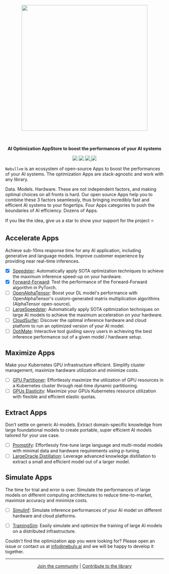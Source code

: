 <p align="center">
<br><br><br>
<a https://docs.nebuly.com/welcome/quick-start"><img src="https://user-images.githubusercontent.com/83510798/208247207-861541f0-b968-484c-8a0c-0fb110399c16.png" width="400px"></a>
<br><br><br>
</p>

<p align="center">
<b>AI Optimization AppStore to boost the performances of your AI systems</b>
</p>

<p align=center>
<a href="https://pypi.org/project/nebullvm/"><img src="https://badge.fury.io/py/nebullvm.svg"></a>
<a href="https://pypistats.org/packages/nebullvm"><img src="https://pepy.tech/badge/nebullvm"></a>
<a href="https://discord.gg/77d5kGSa8e"><img src="https://img.shields.io/badge/Discord-1.1k-blueviolet?logo=discord&amp;logoColor=white&style=round">
<a href="https://twitter.com/nebuly_ai"><img src="https://img.shields.io/twitter/url.svg?label=Follow%20%40nebuly_ai&style=social&url=https%3A%2F%2Ftwitter.com-nebuly_ai"></a>


</a>
  


`Nebullvm` is an ecosystem of open-source Apps to boost the performances of your AI systems. The optimization Apps are stack-agnostic and work with any library.

Data. Models. Hardware. These are not independent factors, and making optimal choices on all fronts is hard. Our open source Apps help you to combine these 3 factors seamlessly, thus bringing incredibly fast and efficient AI systems to your fingertips.
Four Apps categories to push the boundaries of AI efficiency. Dozens of Apps.

If you like the idea, give us a star to show your support for the project ⭐

## Accelerate Apps
Achieve sub-10ms response time for any AI application, including generative and language models. Improve customer experience by providing near real-time inferences.


- [x] [Speedster](https://github.com/nebuly-ai/nebullvm/blob/main/apps/accelerate/speedster): Automatically apply SOTA optimization techniques to achieve the maximum inference speed-up on your hardware.
- [x] [Forward-Forward](https://github.com/nebuly-ai/nebullvm/tree/main/apps/accelerate/forward_forward): Test the performance of the Forward-Forward algorithm in PyTorch.
- [ ] [OpenAlphaTensor](https://github.com/nebuly-ai/nebullvm/tree/main/apps/accelerate/open_alpha_tensor): Boost your DL model's performance with OpenAlphaTensor's custom-generated matrix multiplication algorithms (AlphaTensor open-source). 
- [ ] [LargeSpeedster](https://github.com/nebuly-ai/nebullvm/blob/main/apps/accelerate/large_speedster): Automatically apply SOTA optimization techniques on large AI models to achieve the maximum acceleration on your hardware.
- [ ] [CloudSurfer](https://github.com/nebuly-ai/nebullvm/blob/main/apps/accelerate/cloud_surfer): Discover the optimal inference hardware and cloud platform to run an optimized version of your AI model.
- [ ] [OptiMate](https://github.com/nebuly-ai/nebullvm/blob/main/apps/accelerate/optimate): Interactive tool guiding savvy users in achieving the best inference performance out of a given model / hardware setup.

## Maximize Apps
Make your Kubernetes GPU infrastructure efficient. Simplify cluster management, maximize hardware utilization and minimize costs.
- [ ] [GPU Partitioner](https://github.com/nebuly-ai/nebullvm/blob/main/apps/maximize/gpu_partitioner): Effortlessly maximize the utilization of GPU resources in a Kubernetes cluster through real-time dynamic partitioning.
- [ ] [GPUs Elasticity](https://github.com/nebuly-ai/nebullvm/blob/main/apps/maximize/gpus_elasticity): Maximize your GPUs Kubernetes resource utilization with flexible and efficient elastic quotas.

## Extract Apps
Don’t settle on generic AI-models. Extract domain-specific knowledge from large foundational models to create portable, super efficient AI models tailored for your use case.
- [ ] [Promptify](https://github.com/nebuly-ai/nebullvm/blob/main/apps/extract/promptify): Effortlessly fine-tune large language and multi-modal models with minimal data and hardware requirements using p-tuning.
- [ ] [LargeOracle Distillation](https://github.com/nebuly-ai/nebullvm/blob/main/apps/extract/large_oracle_distillation): Leverage advanced knowledge distillation to extract a small and efficient model out of a larger model.

## Simulate Apps
The time for trial and error is over. Simulate the performances of large models on different computing architectures to reduce time-to-market, maximize accuracy and minimize costs.
- [ ] [Simulinf](https://github.com/nebuly-ai/nebullvm/blob/main/apps/simulate/simulinf): Simulate inference performances of your AI model on different hardware and cloud platforms.
- [ ] [TrainingSim](https://github.com/nebuly-ai/nebullvm/blob/main/apps/simulate/training_sim): Easily simulate and optimize the training of large AI models on a distributed infrastructure.


Couldn't find the optimization app you were looking for? Please open an issue or contact us at info@nebuly.ai and we will be happy to develop it together.

---

<p align="center">
  <a href="https://discord.gg/RbeQMu886J">Join the community</a> |
  <a href="https://docs.nebuly.com/welcome/questions-and-contributions">Contribute to the library</a>
</p>

